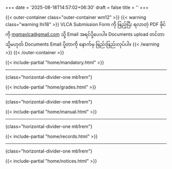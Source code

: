 +++
date = '2025-08-18T14:57:02+06:30'
draft = false
title = ''
+++

{{< outer-container class="outer-container wm12" >}}
{{< warning class="warning lhi18" >}}
VLCA Submission Form ကို ဖြည့်ပြီး ရလာတဲ့ PDF ဖိုင်ကို mgmavlca@gmail.com သို့ Email အရင်ပို့ပေးပါ။ Documents upload တင်တာ သို့မဟုတ် Documents Email ပို့တာကို နောက်မှ ဖြည်းဖြည်းလုပ်ပါ။
{{< /warning >}}
{{< /outer-container >}}

{{< include-partial "home/mandatory.html" >}}

---
{class="horizontal-divider-one mb1rem"}

{{< include-partial "home/grades.html" >}}

---
{class="horizontal-divider-one mb1rem"}

{{< include-partial "home/manual.html" >}}

---
{class="horizontal-divider-one mb1rem"}

{{< include-partial "home/records.html" >}}

---
{class="horizontal-divider-one mb1rem"}

{{< include-partial "home/notices.html" >}}
